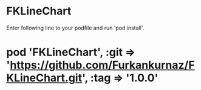 # FKLineChart

Enter following line to your podfile and run 'pod install'.
# pod 'FKLineChart', :git => 'https://github.com/Furkankurnaz/FKLineChart.git', :tag => '1.0.0'
